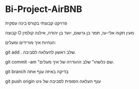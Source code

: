 # Bi-Project-AirBNB
פרויקט קבוצתי בקורס בינה עסקית

קבוצה O
מעין תקוה אלי-עז, תמר בן גרשום, יועד בן יהודה, אילנה קולמין


הנחיות איך מורידים ומעלים:

 git add . שלב ראשון להעלאה לסביבה.

git commit -am "שם כלשהו" שלב ההגדרה של איך מעלים.

git branch בדיקה באיזה ענף אתה

git push origin ענף העלאה הסופית לסביבה של גיט